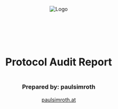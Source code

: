 <!DOCTYPE html>
<html>
<head>
<title>PasswordStore Audit</title>
<style>
    .full-page {
        width:  100%;
        height:  100vh; /* This will make the div take up the full viewport height */
        display: flex;
        flex-direction: column;
        justify-content: center;
        align-items: center;
    }
    .full-page img {
        max-width:  200;
        max-height:  200;
        margin-bottom: 5rem;
    }
    .full-page div{
        display: flex;
        flex-direction: column;
        justify-content: center;
        align-items: center;
    }
</style>

</head>
<body>

<div class="full-page">
    <img src="https://www.paulsimroth.at/_next/image?url=%2Flogo.png&w=256&q=75" alt="Logo" align="center">
    <div>
    <h1>Protocol Audit Report</h1>
    <h3>Prepared by: paulsimroth</h3>
    <a href="https://www.paulsimroth.at/">paulsimroth.at</a>
    </div>
</div>

</body>
</html>


<!-- Your report starts here! -->

Prepared by: [paulsimroth](https://www.paulsimroth.at)
Lead Auditors: 
- Paul Simroth

# Table of Contents
- [Table of Contents](#table-of-contents)
- [Protocol Summary](#protocol-summary)
- [Disclaimer](#disclaimer)
- [Risk Classification](#risk-classification)
- [Audit Details](#audit-details)
  - [Scope](#scope)
  - [Roles](#roles)
- [Executive Summary](#executive-summary)
  - [Issues found](#issues-found)
- [Findings](#findings)
  - [High](#high)
    - [\[High-1\] Variables stored in Storage are visible to anyone; password is not a private password](#high-1-variables-stored-in-storage-are-visible-to-anyone-password-is-not-a-private-password)
    - [\[High-2\] `PasswordStore::setPassword()` has no access control; anyone could change the password](#high-2-passwordstoresetpassword-has-no-access-control-anyone-could-change-the-password)
  - [Medium](#medium)
  - [Low](#low)
  - [Informational](#informational)
    - [\[Informational-1\] `PasswordStore::getPassword()` has no input parameter; the password can´t be changed](#informational-1-passwordstoregetpassword-has-no-input-parameter-the-password-cant-be-changed)
  - [Gas](#gas)

# Protocol Summary

PasswordStore is a protocol designed to be able to restore and retrieve a password of a user. It is designed to be used by a single user. Only the Owner must be able to set and read the password.

# Disclaimer

The team makes all effort to find as many vulnerabilities in the code in the given time period, but holds no responsibilities for the findings provided in this document. A security audit by the team is not an endorsement of the underlying business or product. The audit was time-boxed and the review of the code was solely on the security aspects of the Solidity implementation of the contracts.

# Risk Classification

|            |        | Impact |        |     |
| ---------- | ------ | ------ | ------ | --- |
|            |        | High   | Medium | Low |
|            | High   | H      | H/M    | M   |
| Likelihood | Medium | H/M    | M      | M/L |
|            | Low    | M      | M/L    | L   |

We use the [CodeHawks](https://docs.codehawks.com/hawks-auditors/how-to-evaluate-a-finding-severity) severity matrix to determine severity. See the documentation for more details.

# Audit Details 

## Scope 

```
./src
-- PasswordStore.sol
```

## Roles

- Owner: User who can set and read the password.
- Outsiders: Should not be able to access the contract functionality.


# Executive Summary

Audit exercise as part of the Cyfrin Updraft Auditing course.

## Issues found

| Severtiy      | Number of Issues found |
| ------------- | ---------------------- |
| High          | 2                      |
| Medium        | 0                      |
| Low           | 0                      |
| Informational | 1                      |
| Total         | 3                      |

# Findings

## High

### [High-1] Variables stored in Storage are visible to anyone; password is not a private password

**Description:** All data stored on chain is visible to anyone and can be seen on the blockchain. declaring a variable or function as private does not mean it can´t be seen by other people. Therefore the `PasswordStore::s_password` is exposed and not secure. This variable is intended to be only accessed with `PasswordStore::getPassword()`, which is intended to be only called by the contract owner.

**Impact:** Anyone can read the private password, severely breaking the intended functionality of the protocol.

**Proof of Concept:**
This case shows how anyone can read the password directly from the chain.

1. Run local chain
   ```bash
   make anvil
   ```
2. Deploy the contract
   ```bash
   make deploy
   ```
3. Run cast
   `PasswordStore::s_password` is at storage slot `1`

   ```bash
   cast storage <CONTRACT_ADDRESS> 1 --rpc-url http://127.0.0.1:8545
   ```
   The output should look like this:
   `0x6d7950617373776f726400000000000000000000000000000000000000000014`

    You can convert it from hex to atring like this:
    ```bash
    cast parse-bytes32-string 0x6d79 50617373776f726400000000000000000000000000000000000000000014
    ```
    The output is: 
    `myPassword`

**Recommended Mitigation:** Due to this vulnerability, the architecture of this contract needs to be rethought. For example the password could bes encrypted off-chain. This in turn would require the user to keep another password for decryption off-chain.


### [High-2] `PasswordStore::setPassword()` has no access control; anyone could change the password

**Description:** `PasswordStore::setPassword()` is extern al and according to the comments `This function allows only the owner to set a new password.` 

```javascript
    /*
     * @notice This function allows only the owner to set a new password.
     * @param newPassword The new password to set.
     */
    function setPassword(string memory newPassword) external {
@>      // @audit any user can send password
        s_password = newPassword;
        emit SetNetPassword();
    }
```

**Impact:** Anyone can change the password, therefire severly breaking the intended functionality

**Proof of Concept:** add the following test to `PasswordStore.t.sol`.

<details>
<summary>Test Code</summary>

```javascript
   function test_anyone_can_set_password(address randomAddress) public {
      vm.assume(randomAddress != owner);
      vm.prank(randomAddress);
      string memory expectedPassword = "myNewPassword";
      passwordStore.setPassword(expectedPassword);

      vm.prank(owner);
      string memory actualPassword = passwordStore.getPassword();
      assertEq(actualPassword, expectedPassword);
   }
```

</details>

**Recommended Mitigation:** Add Access control conditional or modifier to `PasswordStore::setPassword()****`.

```javascript
   if (msg.sender != s_owner) {
      revert PasswordStore__NotOwner();
   }
```

## Medium

X

## Low 

X

## Informational

### [Informational-1] `PasswordStore::getPassword()` has no input parameter; the password can´t be changed

**Description:** `PasswordStore::getPassword()` is meant to allow the owner to retrieve the password. According to the comments this function is also meant to make setting a new password possible; `newPassword The new password to set.`. There is no input parameter, making this function not work like this comment suggests. This function only checks if `msg.sender == owner` and returns `PasswordStore:s_password`.

**Impact:** This function does not work as the comments suggest. It does not take an input parameter and only returns `PasswordStore:s_password`. Therefore this function does not work as the comments suggest.

<details>
<summary>Code</summary>

```javascript
    /*
     * @notice This allows only the owner to retrieve the password.
     * @audit there is no newPassword param; function only returns @param s_password
     * @param newPassword The new password to set.
     */
    function getPassword() external view returns (string memory) {
        if (msg.sender != s_owner) {
            revert PasswordStore__NotOwner();
        }
        return s_password;
    }
```

</details>

**Recommended Mitigation:** Leave the function as is but remove the misleading comment.

```diff
-   * @param newPassword The new password to set.
```

## Gas 

X